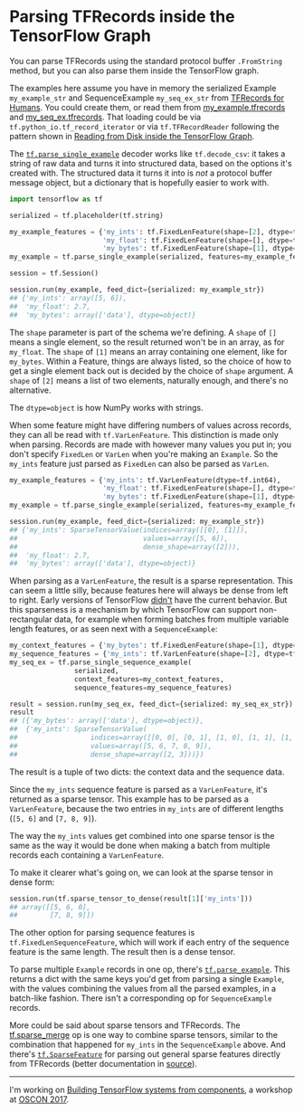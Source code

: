 # Parsing TFRecords inside the TensorFlow Graph

You can parse TFRecords using the standard protocol buffer `.FromString` method, but you can also parse them inside the TensorFlow graph.

The examples here assume you have in memory the serialized Example `my_example_str` and SequenceExample `my_seq_ex_str` from [TFRecords for Humans](/20170323-tfrecords_for_humans/). You could create them, or read them from [my_example.tfrecords](/20170323-tfrecords_for_humans/my_example.tfrecords) and [my_seq_ex.tfrecords](/20170323-tfrecords_for_humans/my_seq_ex.tfrecords). That loading could be via `tf.python_io.tf_record_iterator` or via `tf.TFRecordReader` following the pattern shown in [Reading from Disk inside the TensorFlow Graph](/20170412-reading_from_disk_inside_the_tensorflow_graph/).

The [`tf.parse_single_example`](https://www.tensorflow.org/api_docs/python/tf/parse_single_example) decoder works like `tf.decode_csv`: it takes a string of raw data and turns it into structured data, based on the options it's created with. The structured data it turns it into is _not_ a protocol buffer message object, but a dictionary that is hopefully easier to work with.

```python
import tensorflow as tf

serialized = tf.placeholder(tf.string)

my_example_features = {'my_ints': tf.FixedLenFeature(shape=[2], dtype=tf.int64),
                       'my_float': tf.FixedLenFeature(shape=[], dtype=tf.float32),
                       'my_bytes': tf.FixedLenFeature(shape=[1], dtype=tf.string)}
my_example = tf.parse_single_example(serialized, features=my_example_features)

session = tf.Session()

session.run(my_example, feed_dict={serialized: my_example_str})
## {'my_ints': array([5, 6]),
##  'my_float': 2.7,
##  'my_bytes': array(['data'], dtype=object)}
```

The `shape` parameter is part of the schema we're defining. A `shape` of `[]` means a single element, so the result returned won't be in an array, as for `my_float`. The `shape` of `[1]` means an array containing one element, like for `my_bytes`. Within a Feature, things are always listed, so the choice of how to get a single element back out is decided by the choice of `shape` argument. A `shape` of `[2]` means a list of two elements, naturally enough, and there's no alternative.

The `dtype=object` is how NumPy works with strings.

When some feature might have differing numbers of values across records, they can all be read with `tf.VarLenFeature`. This distinction is made only when parsing. Records are made with however many values you put in; you don't specify `FixedLen` or `VarLen` when you're making an `Example`. So the `my_ints` feature just parsed as `FixedLen` can also be parsed as `VarLen`.

```python
my_example_features = {'my_ints': tf.VarLenFeature(dtype=tf.int64),
                       'my_float': tf.FixedLenFeature(shape=[], dtype=tf.float32),
                       'my_bytes': tf.FixedLenFeature(shape=[1], dtype=tf.string)}
my_example = tf.parse_single_example(serialized, features=my_example_features)

session.run(my_example, feed_dict={serialized: my_example_str})
## {'my_ints': SparseTensorValue(indices=array([[0], [1]]),
##                               values=array([5, 6]),
##                               dense_shape=array([2])),
##  'my_float': 2.7,
##  'my_bytes': array(['data'], dtype=object)}
```

When parsing as a `VarLenFeature`, the result is a sparse representation. This can seem a little silly, because features here will always be dense from left to right. Early versions of TensorFlow [didn't](https://github.com/tensorflow/tensorflow/issues/976) have the current behavior. But this sparseness is a mechanism by which TensorFlow can support non-rectangular data, for example when forming batches from multiple variable length features, or as seen next with a `SequenceExample`:

```python
my_context_features = {'my_bytes': tf.FixedLenFeature(shape=[1], dtype=tf.string)}
my_sequence_features = {'my_ints': tf.VarLenFeature(shape=[2], dtype=tf.int64)}
my_seq_ex = tf.parse_single_sequence_example(
                serialized,
                context_features=my_context_features,
                sequence_features=my_sequence_features)

result = session.run(my_seq_ex, feed_dict={serialized: my_seq_ex_str})
result
## ({'my_bytes': array(['data'], dtype=object)},
##  {'my_ints': SparseTensorValue(
##                  indices=array([[0, 0], [0, 1], [1, 0], [1, 1], [1, 2]]),
##                  values=array([5, 6, 7, 8, 9]),
##                  dense_shape=array([2, 3]))})
```

The result is a tuple of two dicts: the context data and the sequence data.

Since the `my_ints` sequence feature is parsed as a `VarLenFeature`, it's returned as a sparse tensor. This example has to be parsed as a `VarLenFeature`, because the two entries in `my_ints` are of different lengths (`[5, 6]` and `[7, 8, 9]`).

The way the `my_ints` values get combined into one sparse tensor is the same as the way it would be done when making a batch from multiple records each containing a `VarLenFeature`.

To make it clearer what's going on, we can look at the sparse tensor in dense form:

```python
session.run(tf.sparse_tensor_to_dense(result[1]['my_ints']))
## array([[5, 6, 0],
##        [7, 8, 9]])
```

The other option for parsing sequence features is `tf.FixedLenSequenceFeature`, which will work if each entry of the sequence feature is the same length. The result then is a dense tensor.

To parse multiple `Example` records in one op, there's [`tf.parse_example`](https://www.tensorflow.org/versions/master/api_docs/python/tf/parse_example). This returns a dict with the same keys you'd get from parsing a single `Example`, with the values combining the values from all the parsed examples, in a batch-like fashion. There isn't a corresponding op for `SequenceExample` records.

More could be said about sparse tensors and TFRecords. The [tf.sparse_merge](https://www.tensorflow.org/api_docs/python/tf/sparse_merge) op is one way to combine sparse tensors, similar to the combination that happened for `my_ints` in the `SequenceExample` above. And there's [`tf.SparseFeature`](https://www.tensorflow.org/api_docs/python/tf/SparseFeature) for parsing out general sparse features directly from TFRecords (better documentation in [source](https://github.com/tensorflow/tensorflow/blob/master/tensorflow/python/ops/parsing_ops.py)).


---

I'm working on [Building TensorFlow systems from components](http://conferences.oreilly.com/oscon/oscon-tx/public/schedule/detail/57823), a workshop at [OSCON 2017](https://conferences.oreilly.com/oscon/oscon-tx).
